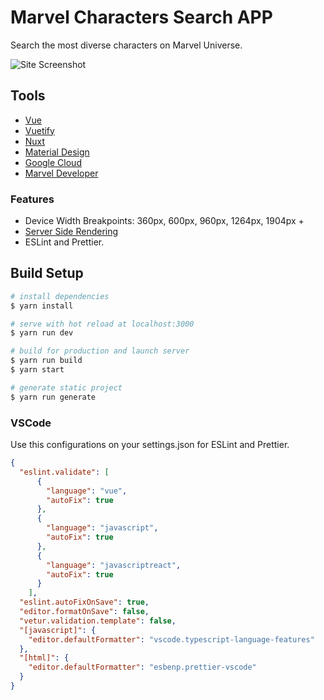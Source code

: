 # Marvel Characters Search APP

Search the most diverse characters on Marvel Universe.

![Site Screenshot](https://res.cloudinary.com/acquati/image/upload/v1562295452/marvel/github_jtwzz2.png)

## Tools

- [Vue](https://vuejs.org/)
- [Vuetify](https://vuetifyjs.com/en/)
- [Nuxt](https://nuxtjs.org/)
- [Material Design](https://material.io/)
- [Google Cloud](https://cloud.google.com/)
- [Marvel Developer](https://developer.marvel.com/)

### Features

- Device Width Breakpoints: 360px, 600px, 960px, 1264px, 1904px +
- [Server Side Rendering](https://ssr.vuejs.org/#what-is-server-side-rendering-ssr)
- ESLint and Prettier.

## Build Setup

``` bash
# install dependencies
$ yarn install

# serve with hot reload at localhost:3000
$ yarn run dev

# build for production and launch server
$ yarn run build
$ yarn start

# generate static project
$ yarn run generate
```

### VSCode

Use this configurations on your settings.json for ESLint and Prettier.

```json
{
  "eslint.validate": [
      {
        "language": "vue",
        "autoFix": true
      },
      {
        "language": "javascript",
        "autoFix": true
      },
      {
        "language": "javascriptreact",
        "autoFix": true
      }
    ],
  "eslint.autoFixOnSave": true,
  "editor.formatOnSave": false,
  "vetur.validation.template": false,
  "[javascript]": {
    "editor.defaultFormatter": "vscode.typescript-language-features"
  },
  "[html]": {
    "editor.defaultFormatter": "esbenp.prettier-vscode"
  }
}
```
